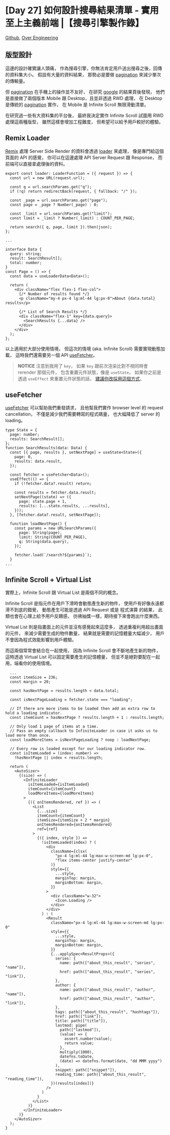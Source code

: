 # [Day 27] 如何設計搜尋結果清單 - 實用至上主義前端 |【搜尋引擎製作錄】

[Github], [Over Engineering]

## 版型設計

這邊的設計確實讓人頭痛，
作為搜尋引擎，你無法肯定用戶送出搜尋之後，回傳的資料集大小。
假設有大量的資料結果，
那勢必是要做 [pagination] 來減少單次的傳輸量。

但 [pagination] 在手機上的操作並不友好，
在研究 [google] 的結果頁後發現，
他們是直接做了兩個版本 Mobile 跟 Desktop，且並非透過 RWD 處理，
在 Desktop 是傳統的 [pagination] 實作，
在 Mobile 是 Infinite Scroll 無限滑動清單。

在研究過一些有大資料集的平台後，
最終我決定實作 Infinite Scroll 試圖用 RWD 處理這兩種版型，
雖然這樣會增加工程難度，
但希望可以給予用戶較好的體驗。

## Remix Loader

[Remix][remix] 處理 Server Side Render 的資料會透過 [loader][loader] 來處理，
像是專門給這個頁面的 API 的感覺，
你可以在這邊處理 API Server Request 跟 Response，
而前端可以直接拿處理後的資料。

```tsx
export const loader: LoaderFunction = ({ request }) => {
  const url = new URL(request.url);

  const q = url.searchParams.get("q");
  if (!q) return redirectBack(request, { fallback: "/" });

  const _page = url.searchParams.get("page");
  const page = _page ? Number(_page) : 0;

  const _limit = url.searchParams.get("limit");
  const limit = _limit ? Number(_limit) : COUNT_PER_PAGE;

  return search({ q, page, limit }).then(json);
};

...

interface Data {
  query: string;
  result: SearchResult[];
  total: number;
}
const Page = () => {
  const data = useLoaderData<Data>();

  return (
    <div className="flex flex-1 flex-col">
      {/* Number of results found */}
      <p className="my-4 px-4 lg:ml-44 lg:px-0">About {data.total} results</p>

      {/* List of Search Results */}
      <div className="flex-1" key={data.query}>
        <SearchResults {...data} />
      </div>
    </div>
  );
};
```

以上適用於大部分使用情境，
但這次的情境 (aka. Infinite Scroll) 需要實現動態加載，
這時我們還需要另一個 API [useFetcher][usefetcher]。

> **NOTICE**
> 注意到我用了 `key`，
> 如果 `key` 跟前次渲染比對不相同時會 rerender 那個元件，
> 包含重置元件狀態，像是 `useState`，
> 如果你之前是透過 `useEffect` 來重置元件狀態的話，
> [建議你改採用這個方式][resetting]。

## useFetcher

[useFetcher][usefetcher] 可以幫助我們重發請求，
且他幫我們實作 browser level 的 request cancellation，
不僅是減少我們需要轉寫的程式碼量，
也大幅降低了 server 的 loading。

```tsx
type State = {
  page: number;
  results: SearchResult[];
};
function SearchResults(data: Data) {
  const [{ page, results }, setNextPage] = useState<State>({
    page: 0,
    results: data.result,
  });

  const fetcher = useFetcher<Data>();
  useEffect(() => {
    if (!fetcher.data?.result) return;

    const results = fetcher.data.result;
    setNextPage((state) => ({
      page: state.page + 1,
      results: [...state.results, ...results],
    }));
  }, [fetcher.data?.result, setNextPage]);

  function loadNextPage() {
    const params = new URLSearchParams({
      page: String(page),
      limit: String(COUNT_PER_PAGE),
      q: String(data.query),
    });

    fetcher.load(`/search?${params}`);
  }
...
```

## Infinite Scroll + Virtual List

實際上，Infinite Scroll 跟 Virtual List 是兩個不同的概念。

Infinite Scroll 是指元件在用戶下滑時會動態產生新的物件，
使用戶有好像永遠都滑不到底的錯覺，
動態產生可能是透過 API Request 或是 程式演算 的結果，
此類也會在心理上給予用戶反饋感，
彷彿抽獎一樣，期待接下來會跑出什麼東西。

Virtual List 則是指畫面上的元件並沒有感覺起來這麼多，
透過重複利用超出畫面的元件，
來減少需要生成的物件數量，
結果就是需要的記憶體量大幅減少，
用戶不會因為程式效能影響到用戶體驗。

而這兩個常常會結合在一起使用，
因為 Infinite Scroll 會不斷地產生新的物件，
這時透過 Virtual List 可以固定需要產生的記憶體量，
但並不是絕對要配在一起用，端看你的使用情境。

```tsx
  ...
  const itemSize = 236;
  const margin = 20;

  const hasNextPage = results.length < data.total;

  const isNextPageLoading = fetcher.state === "loading";

  // If there are more items to be loaded then add an extra row to hold a loading indicator.
  const itemCount = hasNextPage ? results.length + 1 : results.length;

  // Only load 1 page of items at a time.
  // Pass an empty callback to InfiniteLoader in case it asks us to load more than once.
  const loadMoreItems = isNextPageLoading ? noop : loadNextPage;

  // Every row is loaded except for our loading indicator row.
  const isItemLoaded = (index: number) =>
    !hasNextPage || index < results.length;

  return (
    <AutoSizer>
      {(size) => (
        <InfiniteLoader
          isItemLoaded={isItemLoaded}
          itemCount={itemCount}
          loadMoreItems={loadMoreItems}
        >
          {({ onItemsRendered, ref }) => (
            <List
              {...size}
              itemCount={itemCount}
              itemSize={itemSize + 2 * margin}
              onItemsRendered={onItemsRendered}
              ref={ref}
            >
              {({ index, style }) =>
                !isItemLoaded(index) ? (
                  <div
                    className={clsx(
                      "px-4 lg:ml-44 lg:max-w-screen-md lg:px-0",
                      "flex items-center justify-center"
                    )}
                    style={{
                      ...style,
                      marginTop: margin,
                      marginBottom: margin,
                    }}
                  >
                    <div className="w-32">
                      <Icon.Loading />
                    </div>
                  </div>
                ) : (
                  <Result
                    className="px-4 lg:ml-44 lg:max-w-screen-md lg:px-0"
                    style={{
                      ...style,
                      marginTop: margin,
                      marginBottom: margin,
                    }}
                    {...applySpec<ResultProps>({
                      series: {
                        name: path(["about_this_result", "series", "name"]),
                        href: path(["about_this_result", "series", "link"]),
                      },
                      author: {
                        name: path(["about_this_result", "author", "name"]),
                        href: path(["about_this_result", "author", "link"]),
                      },
                      tags: path(["about_this_result", "hashtags"]),
                      href: path(["link"]),
                      title: path(["title"]),
                      lastmod: pipe(
                        path(["lastmod"]),
                        (value) => {
                          assert.number(value);
                          return value;
                        },
                        multiply(1000),
                        datefns.toDate,
                        (date) => datefns.format(date, "dd MMM yyyy")
                      ),
                      snippet: path(["snippet"]),
                      reading_time: path(["about_this_result", "reading_time"]),
                    })(results[index])}
                  />
                )
              }
            </List>
          )}
        </InfiniteLoader>
      )}
    </AutoSizer>
  );
}
```

[Github]: https://github.com/over-engineering-run
[Over Engineering]: https://over-engineering-frontend.fly.dev/

[google]: https://google.com
[nextjs]: https://nextjs.org/
[remix]: https://remix.run/
[loader]: https://remix.run/docs/en/v1/guides/data-loading
[usefetcher]: https://remix.run/docs/en/v1/api/remix#usefetcher
[pagination]: https://en.wikipedia.org/wiki/Pagination
[resetting]: https://beta.reactjs.org/learn/you-might-not-need-an-effect#resetting-all-state-when-a-prop-changes
